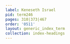 ```yaml
---
label: Keneseth Israel
pid: term246
pages: 310|373|467
order: '0511'
layout: generic_index_term
collection: index-headings
---
```

